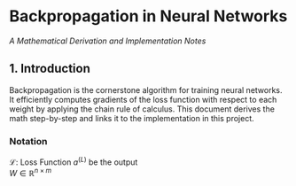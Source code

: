 # Backpropagation in Neural Networks
*A Mathematical Derivation and Implementation Notes*

## 1. Introduction
Backpropagation is the cornerstone algorithm for training neural networks.
It efficiently computes gradients of the loss function with respect to each weight by applying the chain rule of calculus.
This document derives the math step-by-step and links it to the implementation in this project.

### Notation
$\mathscr{L}$: Loss Function
$a^{(L)}$ be the output<br>
$W \in \mathbb{R}^{n \times m}$
